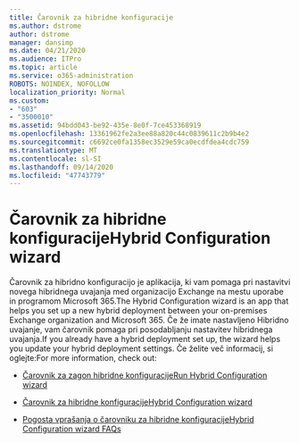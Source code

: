 ```yaml
---
title: Čarovnik za hibridne konfiguracije
ms.author: dstrome
author: dstrome
manager: dansimp
ms.date: 04/21/2020
ms.audience: ITPro
ms.topic: article
ms.service: o365-administration
ROBOTS: NOINDEX, NOFOLLOW
localization_priority: Normal
ms.custom:
- "603"
- "3500010"
ms.assetid: 94bdd043-be92-435e-8e0f-7ce453368919
ms.openlocfilehash: 13361962fe2a3ee88a820c44c0839611c2b9b4e2
ms.sourcegitcommit: c6692ce0fa1358ec3529e59ca0ecdfdea4cdc759
ms.translationtype: MT
ms.contentlocale: sl-SI
ms.lasthandoff: 09/14/2020
ms.locfileid: "47743779"
---
```

# <a name="hybrid-configuration-wizard"></a><span data-ttu-id="b4672-102">Čarovnik za hibridne konfiguracije</span><span class="sxs-lookup"><span data-stu-id="b4672-102">Hybrid Configuration wizard</span></span>

<span data-ttu-id="b4672-103">Čarovnik za hibridno konfiguracijo je aplikacija, ki vam pomaga pri nastavitvi novega hibridnega uvajanja med organizacijo Exchange na mestu uporabe in programom Microsoft 365.</span><span class="sxs-lookup"><span data-stu-id="b4672-103">The Hybrid Configuration wizard is an app that helps you set up a new hybrid deployment between your on-premises Exchange organization and Microsoft 365.</span></span> <span data-ttu-id="b4672-104">Če že imate nastavljeno Hibridno uvajanje, vam čarovnik pomaga pri posodabljanju nastavitev hibridnega uvajanja.</span><span class="sxs-lookup"><span data-stu-id="b4672-104">If you already have a hybrid deployment set up, the wizard helps you update your hybrid deployment settings.</span></span> <span data-ttu-id="b4672-105">Če želite več informacij, si oglejte:</span><span class="sxs-lookup"><span data-stu-id="b4672-105">For more information, check out:</span></span>
  
- [<span data-ttu-id="b4672-106">Čarovnik za zagon hibridne konfiguracije</span><span class="sxs-lookup"><span data-stu-id="b4672-106">Run Hybrid Configuration wizard</span></span>](https://technet.microsoft.com/library/mt595788%28v=exchg.150%29.aspx)

- [<span data-ttu-id="b4672-107">Čarovnik za hibridne konfiguracije</span><span class="sxs-lookup"><span data-stu-id="b4672-107">Hybrid Configuration wizard</span></span>](https://technet.microsoft.com/library/hh529921%28v=exchg.150%29.aspx)

- [<span data-ttu-id="b4672-108">Pogosta vprašanja o čarovniku za hibridne konfiguracije</span><span class="sxs-lookup"><span data-stu-id="b4672-108">Hybrid Configuration wizard FAQs</span></span>](https://technet.microsoft.com/library/mt488940%28v=exchg.150%29.aspx)
